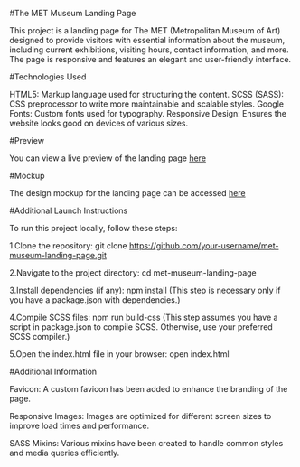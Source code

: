 #The MET Museum Landing Page

This project is a landing page for The MET (Metropolitan Museum of Art) designed to provide visitors with essential information about the museum, including current exhibitions, visiting hours, contact information, and more. The page is responsive and features an elegant and user-friendly interface.

#Technologies Used

HTML5: Markup language used for structuring the content.
SCSS (SASS): CSS preprocessor to write more maintainable and scalable styles.
Google Fonts: Custom fonts used for typography.
Responsive Design: Ensures the website looks good on devices of various sizes.

#Preview

You can view a live preview of the landing page [here](https://romano3git.github.io/met_landing_page/)

#Mockup

The design mockup for the landing page can be accessed [here](https://www.figma.com/design/lSR1m42L9YwzQwzzxKwHpw/THE-MET)

#Additional Launch Instructions

To run this project locally, follow these steps:

1.Clone the repository:
git clone https://github.com/your-username/met-museum-landing-page.git

2.Navigate to the project directory:
cd met-museum-landing-page

3.Install dependencies (if any):
npm install
(This step is necessary only if you have a package.json with dependencies.)

4.Compile SCSS files:
npm run build-css
(This step assumes you have a script in package.json to compile SCSS. Otherwise, use your preferred SCSS compiler.)

5.Open the index.html file in your browser:
open index.html

#Additional Information

Favicon: A custom favicon has been added to enhance the branding of the page.

Responsive Images: Images are optimized for different screen sizes to improve load times and performance.

SASS Mixins: Various mixins have been created to handle common styles and media queries efficiently.

